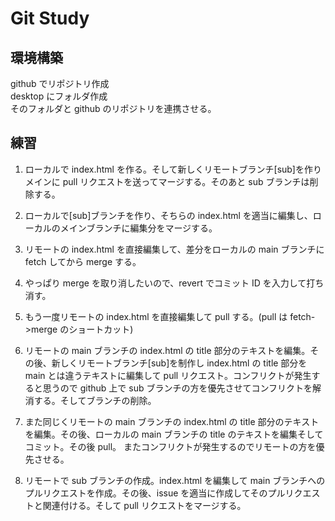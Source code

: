 # Git Study

## 環境構築

github でリポジトリ作成<br>
desktop にフォルダ作成<br>
そのフォルダと github のリポジトリを連携させる。

## 練習

1. ローカルで index.html を作る。そして新しくリモートブランチ[sub]を作りメインに pull リクエストを送ってマージする。そのあと sub ブランチは削除する。

2. ローカルで[sub]ブランチを作り、そちらの index.html を適当に編集し、ローカルのメインブランチに編集分をマージする。

3. リモートの index.html を直接編集して、差分をローカルの main ブランチに fetch してから merge する。

4. やっぱり merge を取り消したいので、revert でコミット ID を入力して打ち消す。

5. もう一度リモートの index.html を直接編集して pull する。(pull は fetch->merge のショートカット)

6. リモートの main ブランチの index.html の title 部分のテキストを編集。その後、新しくリモートブランチ[sub]を制作し index.html の title 部分を main とは違うテキストに編集して pull リクエスト。コンフリクトが発生すると思うので github 上で sub ブランチの方を優先させてコンフリクトを解消する。そしてブランチの削除。

7. また同じくリモートの main ブランチの index.html の title 部分のテキストを編集。その後、ローカルの main ブランチの title のテキストを編集そしてコミット。その後 pull。
   またコンフリクトが発生するのでリモートの方を優先させる。

8. リモートで sub ブランチの作成。index.html を編集して main ブランチへのプルリクエストを作成。その後、issue を適当に作成してそのプルリクエストと関連付ける。そして pull リクエストをマージする。

